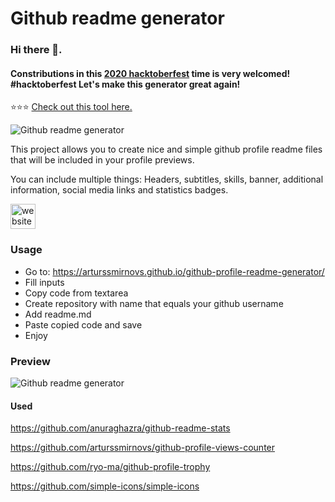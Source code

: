 # Github readme generator
### Hi there 👋.

#### Constributions in this [2020 hacktoberfest](https://hacktoberfest.digitalocean.com/) time is very welcomed! #hacktoberfest Let's make this generator great again!

⭐⭐⭐ [Check out this tool here.](https://arturssmirnovs.github.io/github-profile-readme-generator/)

![Github readme generator](https://arturssmirnovs.github.io/github-profile-readme-generator/images/banner.png)

This project allows you to create nice and simple github profile readme files that will be included in your profile previews.

You can include multiple things: Headers, subtitles, skills, banner, additional information, social media links and statistics badges.

[<img src='https://cdn.jsdelivr.net/npm/simple-icons@3.0.1/icons/icloud.svg' alt='website' height='40'>](https://arturssmirnovs.github.io/github-profile-readme-generator/)  

### Usage

- Go to: https://arturssmirnovs.github.io/github-profile-readme-generator/
- Fill inputs
- Copy code from textarea
- Create repository with name that equals your github username
- Add readme.md
- Paste copied code and save
- Enjoy

### Preview

![Github readme generator](https://arturssmirnovs.github.io/github-profile-readme-generator/images/gif.gif?v=123)

#### Used

https://github.com/anuraghazra/github-readme-stats

https://github.com/arturssmirnovs/github-profile-views-counter

https://github.com/ryo-ma/github-profile-trophy

https://github.com/simple-icons/simple-icons
